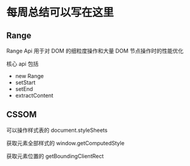 # 每周总结可以写在这里

## Range

Range Api 用于对 DOM 的细粒度操作和大量 DOM 节点操作时的性能优化

核心 api 包括

-   new Range
-   setStart
-   setEnd
-   extractContent

## CSSOM

可以操作样式表的 document.styleSheets

获取元素全部样式的 window.getComputedStyle

获取元素位置的 getBoundingClientRect


